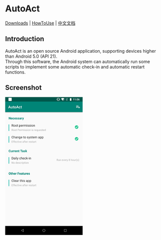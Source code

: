 # AutoAct
[Downloads](https://github.com/yuruxuan/AutoAct/releases) | [HowToUse](https://github.com/yuruxuan/AutoAct/blob/master/docs/HowToUse.md) | [中文文档](https://github.com/yuruxuan/AutoAct/blob/master/docs/README-zh.md)

## Introduction
AutoAct is an open source Android application, supporting devices higher than Android 5.0 (API 21).  
Through this software, the Android system can automatically run some scripts to implement some automatic check-in and automatic restart functions.

## Screenshot
![PIC1](https://github.com/yuruxuan/AutoAct/raw/master/pics/1.png)

